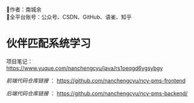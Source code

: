 💫作者：南城余<br>
🌟全平台账号：公众号、CSDN、GitHub、语雀、知乎<br>

# 伙伴匹配系统学习<br>
项目笔记：<br>
https://www.yuque.com/nanchengcyu/java/rs1oeqgd6ygsybgy<br>


*前端代码仓库链接* ：
https://github.com/nanchengcyu/ncy-pms-frontend

*后端代码仓库链接* ：
https://github.com/nanchengcyu/ncy-pms-backend/
